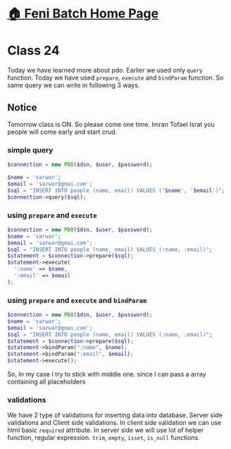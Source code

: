 # [:house: Feni Batch Home Page](http://poloey.github.io/feni)

# Class 24 

Today we have learned more about pdo. Earlier we used only `query` function. Today we have used `prepare`, `execute` and `bindParam` function. So same query we can write in following 3 ways.   

## Notice
Tomorrow class is ON. So please come one time. Imran Tofael Israt you people will come  early and start crud. 

### simple query
~~~php
$connection = new PDO($dsn, $user, $password);

$name = 'sarwar';
$email = 'sarwar@gmai.com';
$sql = "INSERT INTO people (name, email) VALUES ('$name', '$email')";
$connection->query($sql);
~~~

### using `prepare` and `execute` 
~~~php
$connection = new PDO($dsn, $user, $password);
$name = 'sarwar';
$email = 'sarwar@gmai.com';
$sql = "INSERT INTO people (name, email) VALUES (:name, :email)";
$statement = $connection->prepare($sql);
$statement->execute(
  ':name' => $name,
  ':email' => $email
);
~~~

### using `prepare` and `execute`  and `bindParam`
~~~php
$connection = new PDO($dsn, $user, $password);
$name = 'sarwar';
$email = 'sarwar@gmai.com';
$sql = "INSERT INTO people (name, email) VALUES (:name, :email)";
$statement = $connection->prepare($sql);
$statement->bindParam(":name", $name);
$statement->bindParam(":email", $email);
$statement->execute();
~~~

So, In my case I try to stick with middle one. since I can pass a array containing all placeholders

### validations
We have 2 type of validations for inserting data into database. Server side validations and Client side validations. In client side validation we can use html basic `required` attribute. In server side we will use lot of helper function, regular expression. `trim`, `empty`,  `isset`, `is_null` functions.








